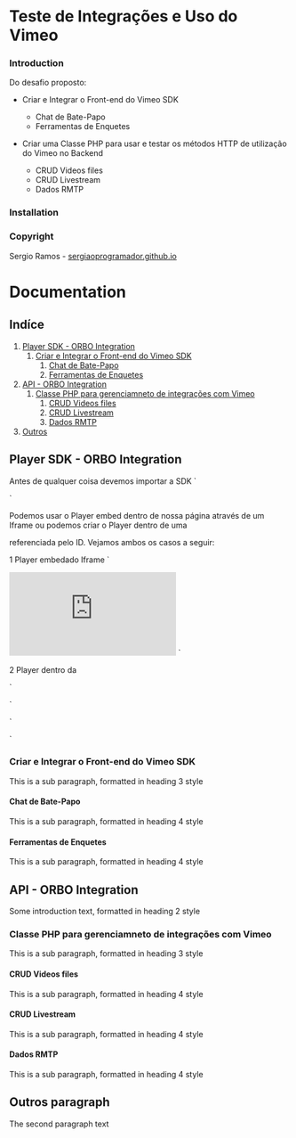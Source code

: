 # Teste de Integrações e Uso do Vimeo

### Introduction
Do desafio proposto:

- Criar e Integrar o Front-end do Vimeo SDK
    - Chat de Bate-Papo
    - Ferramentas de Enquetes

- Criar uma Classe PHP  para usar e testar os métodos HTTP de utilização do Vimeo no Backend
    - CRUD Videos files
    - CRUD Livestream
    - Dados RMTP

### Installation
<!-- O Laravel possui um conjunto de requisitos para funcionar perfeitamente em ambientes específicos. 
Esta seção específica - [requisítos do laravel](https://laravel.com/docs/7.x#server-requirements) - Laravel Documentação.

Para compilar o projeto é necessário ter instalado o [Composer](https://getcomposer.org/) e [Node](https://nodejs.org/) em sua máquina.

Assumindo que sua máquina possua os requisitos listdos - Vamos processar a instalação e compilar o projeto para ser executado.

1. Abra no cmd ou aplicativo de terminal e navegue até esta pasta
2. Execute os seguintes comandos

```bash
composer install
```

```bash
cp .env.example .env
```

```bash
php artisan key:generate
```

```bash
npm install
```

```bash
npm run dev
```

```bash
php artisan serve
``` -->

<!-- E navegue até o link do servidor gerado (http://127.0.0.1:8000) -->

### Copyright

Sergio Ramos - [sergiaoprogramador.github.io](https://sergiaoprogramador.github.io)


# Documentation

## Indíce
1. [Player SDK - ORBO Integration](#orboSdk)
    1. [Criar e Integrar o Front-end do Vimeo SDK](#orboFrontSdk)
        1. [Chat de Bate-Papo](#orboFrontChat)
        2. [Ferramentas de Enquetes](#orboFrontEnquete)
2. [API - ORBO Integration](#orboApi)
    1. [Classe PHP para gerenciamneto de integrações com Vimeo](#orboPhpClassIntegration)
        1. [CRUD Videos files](#orboCrudVideos)
        2. [CRUD Livestream](#orboCrudLivestream)
        3. [Dados RMTP](#orboLinkRmtp)
3. [Outros](#outros)

## Player SDK - ORBO Integration <a name="orboSdk"></a>

Antes de qualquer coisa devemos importar a SDK 
`
<script src="https://player.vimeo.com/api/player.js"></script>
`

Podemos usar o Player embed dentro de nossa página através de um Iframe ou podemos criar o Player dentro de uma <div> referenciada pelo ID. Vejamos ambos os casos a seguir: 

1 Player embedado Iframe
`
<body>

  <iframe src="https://player.vimeo.com/video/{video_id}" width="{video_width}" height="{video_height}" frameborder="0" webkitallowfullscreen mozallowfullscreen allowfullscreen></iframe>

</body>
`

2 Player dentro da <div>
`
<body>

  <div id="playerOrbo"></div>

</body>
`

`
<script>
  var optionsPlayer1 = {
    id: idVideo,
    width: larguraVideo
  }
  var videoPlayer1 = new Vimeo.Player('#idTagDiv', optionsPlayer1)
  videoPlayer1.setVolume(.5)
  videoPlayer1.on('play', function() {
    console.log('Played the first video')
  })
</script>
`

### Criar e Integrar o Front-end do Vimeo SDK <a name="orboFrontSdk"></a>
This is a sub paragraph, formatted in heading 3 style

#### Chat de Bate-Papo <a name="orboFrontChat"></a>
This is a sub paragraph, formatted in heading 4 style

#### Ferramentas de Enquetes <a name="orboFrontEnquete"></a>
This is a sub paragraph, formatted in heading 4 style

## API - ORBO Integration <a name="orboApi"></a>
Some introduction text, formatted in heading 2 style

### Classe PHP para gerenciamneto de integrações com Vimeo <a name="orboPhpClassIntegration"></a>
This is a sub paragraph, formatted in heading 3 style

#### CRUD Videos files <a name="orboCrudVideos"></a>
This is a sub paragraph, formatted in heading 4 style

#### CRUD Livestream <a name="orboCrudLivestream"></a>
This is a sub paragraph, formatted in heading 4 style

#### Dados RMTP <a name="orboLinkRmtp"></a>
This is a sub paragraph, formatted in heading 4 style

## Outros paragraph <a name="outros"></a>
The second paragraph text